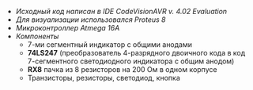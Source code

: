 - _Исходный код написан в IDE CodeVisionAVR v. 4.02 Evaluation_
- _Для визуализации использовался Proteus 8_
- _Микроконтроллер Atmega 16A_
- _Компоненты_
  - 7-ми сегментный индикатор с общими анодами
  - **74LS247** (преобразователь 4-разрядного двоичного кода в код 7-сегментного светодиодного индикатора с общим анодом)
  - **RX8** пачка из 8 резисторов на 200 Ом в одном корпусе
  - Транзисторы, резисторы, светодиод, кнопка
